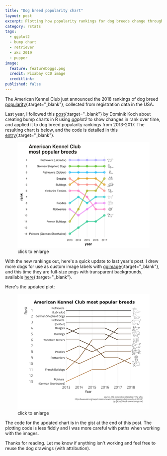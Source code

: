 ```yaml
---
title: "Dog breed popularity chart"
layout: post
excerpt: Plotting how popularity rankings for dog breeds change through time, (p)updated for 2019. 
category: rstats
tags:
  - ggplot2
  - bump chart
  - retriever
  - akc 2019
  - pupper
image:
  feature: featureDoggs.png
  credit: Pixabay CC0 image
  creditlink: 
published: false
---
```


The American Kennel Club just announced the 2018 rankings of dog breed [popularity](https://www.akc.org/expert-advice/news/most-popular-dog-breeds-of-2018/){:target="_blank"}, collected from registration data in the USA. 

Last year, I followed this [post](https://dominikkoch.github.io/Bump-Chart/){:target="_blank"} by Dominik Koch about creating bump charts in R using _ggplot2_ to show changes in rank over time, and applied it to dog breed popularity rankings from 2013-2017. The resulting chart is below, and the code is detailed in this [entry](https://luisdva.github.io/rstats/dog-bump-chart/){:target="_blank"}.


<figure>
    <a href="/images/akcranks.png"><img src="/images/akcranks.png"></a>
        <figcaption>click to enlarge</figcaption>
</figure>

With the new rankings out, here's a quick update to last year's post. I drew more dogs for use as custom image labels with [ggimage](https://github.com/GuangchuangYu/ggimage){:target="_blank"}, and this time they are full-size pngs with transparent backgrounds, available [here](https://raw.githubusercontent.com/luisDVA/luisdva.github.io/master/images/pups/){:target="_blank"}. 

Here's the updated plot:
<figure>
    <a href="/images/akcranks2019.png"><img src="/images/akcranks2019.png"></a>
        <figcaption>click to enlarge</figcaption>
</figure>


The code for the updated chart is in the gist at the end of this post. The plotting code is less fiddly and I was more careful with paths when working with the images. 


Thanks for reading. Let me know if anything isn't working and feel free to reuse the dog drawings (with attribution). 



